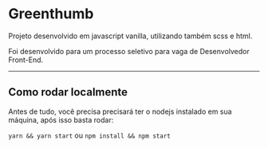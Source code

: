 # Greenthumb

Projeto desenvolvido em javascript vanilla, utilizando também scss e html.

Foi desenvolvido para um processo seletivo para vaga de Desenvolvedor Front-End.

---

## Como rodar localmente

Antes de tudo, você precisa precisará ter o nodejs instalado em sua máquina, após isso basta rodar: 

`yarn && yarn start` ou `npm install && npm start`
